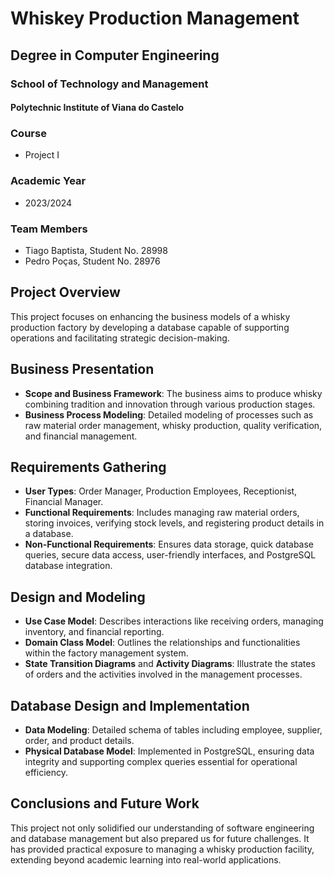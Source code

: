 # Whiskey Production Management

## Degree in Computer Engineering
### School of Technology and Management
#### Polytechnic Institute of Viana do Castelo

### Course
- Project I

### Academic Year
- 2023/2024

### Team Members
- Tiago Baptista, Student No. 28998
- Pedro Poças, Student No. 28976

## Project Overview
This project focuses on enhancing the business models of a whisky production factory by developing a database capable of supporting operations and facilitating strategic decision-making.

## Business Presentation
- **Scope and Business Framework**: The business aims to produce whisky combining tradition and innovation through various production stages.
- **Business Process Modeling**: Detailed modeling of processes such as raw material order management, whisky production, quality verification, and financial management.

## Requirements Gathering
- **User Types**: Order Manager, Production Employees, Receptionist, Financial Manager.
- **Functional Requirements**: Includes managing raw material orders, storing invoices, verifying stock levels, and registering product details in a database.
- **Non-Functional Requirements**: Ensures data storage, quick database queries, secure data access, user-friendly interfaces, and PostgreSQL database integration.

## Design and Modeling
- **Use Case Model**: Describes interactions like receiving orders, managing inventory, and financial reporting.
- **Domain Class Model**: Outlines the relationships and functionalities within the factory management system.
- **State Transition Diagrams** and **Activity Diagrams**: Illustrate the states of orders and the activities involved in the management processes.

## Database Design and Implementation
- **Data Modeling**: Detailed schema of tables including employee, supplier, order, and product details.
- **Physical Database Model**: Implemented in PostgreSQL, ensuring data integrity and supporting complex queries essential for operational efficiency.

## Conclusions and Future Work
This project not only solidified our understanding of software engineering and database management but also prepared us for future challenges. It has provided practical exposure to managing a whisky production facility, extending beyond academic learning into real-world applications.

